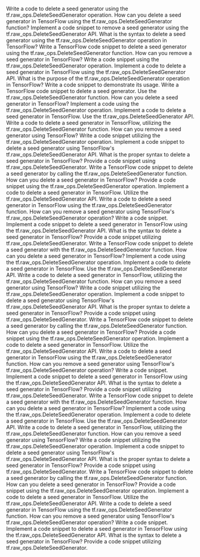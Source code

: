 Write a code to delete a seed generator using the tf.raw_ops.DeleteSeedGenerator operation.
How can you delete a seed generator in TensorFlow using the tf.raw_ops.DeleteSeedGenerator function?
Implement a code snippet to remove a seed generator using the tf.raw_ops.DeleteSeedGenerator API.
What is the syntax to delete a seed generator using the tf.raw_ops.DeleteSeedGenerator operation in TensorFlow?
Write a TensorFlow code snippet to delete a seed generator using the tf.raw_ops.DeleteSeedGenerator function.
How can you remove a seed generator in TensorFlow? Write a code snippet using the tf.raw_ops.DeleteSeedGenerator operation.
Implement a code to delete a seed generator in TensorFlow using the tf.raw_ops.DeleteSeedGenerator API.
What is the purpose of the tf.raw_ops.DeleteSeedGenerator operation in TensorFlow? Write a code snippet to demonstrate its usage.
Write a TensorFlow code snippet to delete a seed generator. Use the tf.raw_ops.DeleteSeedGenerator function.
How can you delete a seed generator in TensorFlow? Implement a code using the tf.raw_ops.DeleteSeedGenerator operation.
Implement a code to delete a seed generator in TensorFlow. Use the tf.raw_ops.DeleteSeedGenerator API.
Write a code to delete a seed generator in TensorFlow, utilizing the tf.raw_ops.DeleteSeedGenerator function.
How can you remove a seed generator using TensorFlow? Write a code snippet utilizing the tf.raw_ops.DeleteSeedGenerator operation.
Implement a code snippet to delete a seed generator using TensorFlow's tf.raw_ops.DeleteSeedGenerator API.
What is the proper syntax to delete a seed generator in TensorFlow? Provide a code snippet using tf.raw_ops.DeleteSeedGenerator.
Write a TensorFlow code snippet to delete a seed generator by calling the tf.raw_ops.DeleteSeedGenerator function.
How can you delete a seed generator in TensorFlow? Provide a code snippet using the tf.raw_ops.DeleteSeedGenerator operation.
Implement a code to delete a seed generator in TensorFlow. Utilize the tf.raw_ops.DeleteSeedGenerator API.
Write a code to delete a seed generator in TensorFlow using the tf.raw_ops.DeleteSeedGenerator function.
How can you remove a seed generator using TensorFlow's tf.raw_ops.DeleteSeedGenerator operation? Write a code snippet.
Implement a code snippet to delete a seed generator in TensorFlow using the tf.raw_ops.DeleteSeedGenerator API.
What is the syntax to delete a seed generator in TensorFlow? Provide a code snippet utilizing tf.raw_ops.DeleteSeedGenerator.
Write a TensorFlow code snippet to delete a seed generator with the tf.raw_ops.DeleteSeedGenerator function.
How can you delete a seed generator in TensorFlow? Implement a code using the tf.raw_ops.DeleteSeedGenerator operation.
Implement a code to delete a seed generator in TensorFlow. Use the tf.raw_ops.DeleteSeedGenerator API.
Write a code to delete a seed generator in TensorFlow, utilizing the tf.raw_ops.DeleteSeedGenerator function.
How can you remove a seed generator using TensorFlow? Write a code snippet utilizing the tf.raw_ops.DeleteSeedGenerator operation.
Implement a code snippet to delete a seed generator using TensorFlow's tf.raw_ops.DeleteSeedGenerator API.
What is the proper syntax to delete a seed generator in TensorFlow? Provide a code snippet using tf.raw_ops.DeleteSeedGenerator.
Write a TensorFlow code snippet to delete a seed generator by calling the tf.raw_ops.DeleteSeedGenerator function.
How can you delete a seed generator in TensorFlow? Provide a code snippet using the tf.raw_ops.DeleteSeedGenerator operation.
Implement a code to delete a seed generator in TensorFlow. Utilize the tf.raw_ops.DeleteSeedGenerator API.
Write a code to delete a seed generator in TensorFlow using the tf.raw_ops.DeleteSeedGenerator function.
How can you remove a seed generator using TensorFlow's tf.raw_ops.DeleteSeedGenerator operation? Write a code snippet.
Implement a code snippet to delete a seed generator in TensorFlow using the tf.raw_ops.DeleteSeedGenerator API.
What is the syntax to delete a seed generator in TensorFlow? Provide a code snippet utilizing tf.raw_ops.DeleteSeedGenerator.
Write a TensorFlow code snippet to delete a seed generator with the tf.raw_ops.DeleteSeedGenerator function.
How can you delete a seed generator in TensorFlow? Implement a code using the tf.raw_ops.DeleteSeedGenerator operation.
Implement a code to delete a seed generator in TensorFlow. Use the tf.raw_ops.DeleteSeedGenerator API.
Write a code to delete a seed generator in TensorFlow, utilizing the tf.raw_ops.DeleteSeedGenerator function.
How can you remove a seed generator using TensorFlow? Write a code snippet utilizing the tf.raw_ops.DeleteSeedGenerator operation.
Implement a code snippet to delete a seed generator using TensorFlow's tf.raw_ops.DeleteSeedGenerator API.
What is the proper syntax to delete a seed generator in TensorFlow? Provide a code snippet using tf.raw_ops.DeleteSeedGenerator.
Write a TensorFlow code snippet to delete a seed generator by calling the tf.raw_ops.DeleteSeedGenerator function.
How can you delete a seed generator in TensorFlow? Provide a code snippet using the tf.raw_ops.DeleteSeedGenerator operation.
Implement a code to delete a seed generator in TensorFlow. Utilize the tf.raw_ops.DeleteSeedGenerator API.
Write a code to delete a seed generator in TensorFlow using the tf.raw_ops.DeleteSeedGenerator function.
How can you remove a seed generator using TensorFlow's tf.raw_ops.DeleteSeedGenerator operation? Write a code snippet.
Implement a code snippet to delete a seed generator in TensorFlow using the tf.raw_ops.DeleteSeedGenerator API.
What is the syntax to delete a seed generator in TensorFlow? Provide a code snippet utilizing tf.raw_ops.DeleteSeedGenerator.